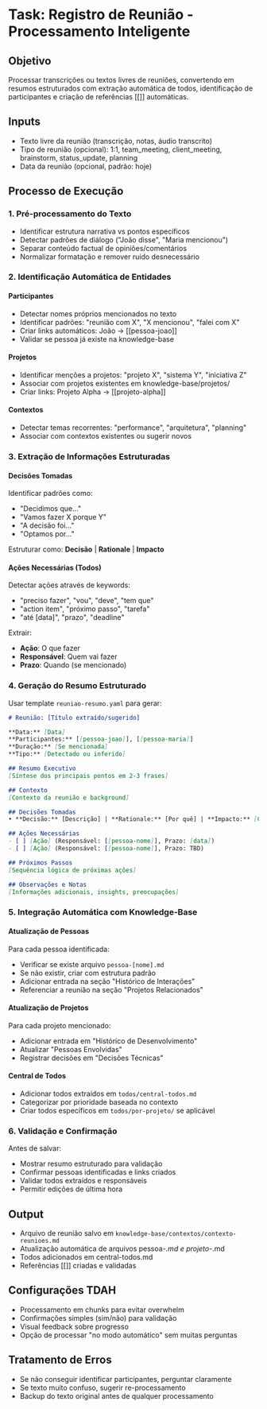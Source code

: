 # Task: Registro de Reunião - Processamento Inteligente

## Objetivo
Processar transcrições ou textos livres de reuniões, convertendo em resumos estruturados com extração automática de todos, identificação de participantes e criação de referências [[]] automáticas.

## Inputs
- Texto livre da reunião (transcrição, notas, áudio transcrito)
- Tipo de reunião (opcional): 1:1, team_meeting, client_meeting, brainstorm, status_update, planning
- Data da reunião (opcional, padrão: hoje)

## Processo de Execução

### 1. Pré-processamento do Texto
- Identificar estrutura narrativa vs pontos específicos
- Detectar padrões de diálogo ("João disse", "Maria mencionou")
- Separar conteúdo factual de opiniões/comentários
- Normalizar formatação e remover ruído desnecessário

### 2. Identificação Automática de Entidades

#### Participantes
- Detectar nomes próprios mencionados no texto
- Identificar padrões: "reunião com X", "X mencionou", "falei com X"
- Criar links automáticos: João → [[pessoa-joao]]
- Validar se pessoa já existe na knowledge-base

#### Projetos
- Identificar menções a projetos: "projeto X", "sistema Y", "iniciativa Z"
- Associar com projetos existentes em knowledge-base/projetos/
- Criar links: Projeto Alpha → [[projeto-alpha]]

#### Contextos
- Detectar temas recorrentes: "performance", "arquitetura", "planning"
- Associar com contextos existentes ou sugerir novos

### 3. Extração de Informações Estruturadas

#### Decisões Tomadas
Identificar padrões como:
- "Decidimos que..."
- "Vamos fazer X porque Y"
- "A decisão foi..."
- "Optamos por..."

Estruturar como: **Decisão** | **Rationale** | **Impacto**

#### Ações Necessárias (Todos)
Detectar ações através de keywords:
- "preciso fazer", "vou", "deve", "tem que"
- "action item", "próximo passo", "tarefa"
- "até [data]", "prazo", "deadline"

Extrair:
- **Ação**: O que fazer
- **Responsável**: Quem vai fazer
- **Prazo**: Quando (se mencionado)

### 4. Geração do Resumo Estruturado

Usar template `reuniao-resumo.yaml` para gerar:

```markdown
# Reunião: [Título extraído/sugerido]

**Data:** [Data]
**Participantes:** [[pessoa-joao]], [[pessoa-maria]]
**Duração:** [Se mencionada]
**Tipo:** [Detectado ou inferido]

## Resumo Executivo
[Síntese dos principais pontos em 2-3 frases]

## Contexto
[Contexto da reunião e background]

## Decisões Tomadas
• **Decisão:** [Descrição] | **Rationale:** [Por quê] | **Impacto:** [Consequências]

## Ações Necessárias
- [ ] [Ação] (Responsável: [[pessoa-nome]], Prazo: [data])
- [ ] [Ação] (Responsável: [[pessoa-nome]], Prazo: TBD)

## Próximos Passos
[Sequência lógica de próximas ações]

## Observações e Notas
[Informações adicionais, insights, preocupações]
```

### 5. Integração Automática com Knowledge-Base

#### Atualização de Pessoas
Para cada pessoa identificada:
- Verificar se existe arquivo `pessoa-[nome].md`
- Se não existir, criar com estrutura padrão
- Adicionar entrada na seção "Histórico de Interações"
- Referenciar a reunião na seção "Projetos Relacionados"

#### Atualização de Projetos
Para cada projeto mencionado:
- Adicionar entrada em "Histórico de Desenvolvimento"
- Atualizar "Pessoas Envolvidas"
- Registrar decisões em "Decisões Técnicas"

#### Central de Todos
- Adicionar todos extraídos em `todos/central-todos.md`
- Categorizar por prioridade baseada no contexto
- Criar todos específicos em `todos/por-projeto/` se aplicável

### 6. Validação e Confirmação

Antes de salvar:
- Mostrar resumo estruturado para validação
- Confirmar pessoas identificadas e links criados
- Validar todos extraídos e responsáveis
- Permitir edições de última hora

## Output
- Arquivo de reunião salvo em `knowledge-base/contextos/contexto-reunioes.md`
- Atualização automática de arquivos pessoa-*.md e projeto-*.md
- Todos adicionados em central-todos.md
- Referências [[]] criadas e validadas

## Configurações TDAH
- Processamento em chunks para evitar overwhelm
- Confirmações simples (sim/não) para validação
- Visual feedback sobre progresso
- Opção de processar "no modo automático" sem muitas perguntas

## Tratamento de Erros
- Se não conseguir identificar participantes, perguntar claramente
- Se texto muito confuso, sugerir re-processamento
- Backup do texto original antes de qualquer processamento